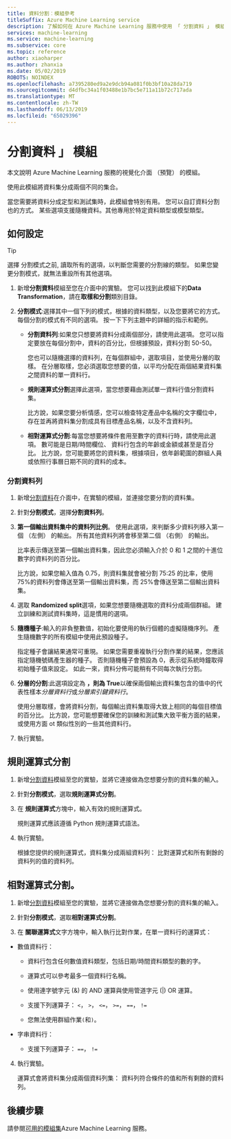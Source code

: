 ```yaml
---
title: 資料分割︰模組參考
titleSuffix: Azure Machine Learning service
description: 了解如何在 Azure Machine Learning 服務中使用 「 分割資料 」 模組，將資料集分成兩個不同的集合。
services: machine-learning
ms.service: machine-learning
ms.subservice: core
ms.topic: reference
author: xiaoharper
ms.author: zhanxia
ms.date: 05/02/2019
ROBOTS: NOINDEX
ms.openlocfilehash: a7395280ed9a2e9dcb94a081f0b3bf10a28da719
ms.sourcegitcommit: d4dfbc34a1f03488e1b7bc5e711a11b72c717ada
ms.translationtype: MT
ms.contentlocale: zh-TW
ms.lasthandoff: 06/13/2019
ms.locfileid: "65029396"
---
```

# <a name="split-data-module"></a>分割資料 」 模組

本文說明 Azure Machine Learning 服務的視覺化介面 （預覽） 的模組。

使用此模組將資料集分成兩個不同的集合。

當您需要將資料分成定型和測試集時，此模組會特別有用。 您可以自訂資料分割也的方式。 某些選項支援隨機資料。其他專用於特定資料類型或模型類型。

## <a name="how-to-configure"></a>如何設定

> [!TIP]
> 選擇 分割模式之前, 讀取所有的選項，以判斷您需要的分割線的類型。
> 如果您變更分割模式，就無法重設所有其他選項。

1. 新增**分割資料**模組至您在介面中的實驗。 您可以找到此模組下的**Data Transformation**，請在**取樣和分割**類別目錄。

2. **分割模式**:選擇其中一個下列的模式，根據的資料類型，以及您要將它的方式。 每個分割的模式有不同的選項。 按一下下列主題中的詳細的指示和範例。 

    - **分割資料列**:如果您只想要將資料分成兩個部分，請使用此選項。 您可以指定要放在每個分割中，資料的百分比，但根據預設，資料分割 50-50。

        您也可以隨機選擇的資料列，在每個群組中，選取項目，並使用分層的取樣。 在分層取樣，您必須選取您想要的值，以平均分配在兩個結果資料集之間資料的單一資料行。  

    - **規則運算式分割**選擇此選項，當您想要藉由測試單一資料行值分割資料集。

        比方說，如果您要分析情感，您可以檢查特定產品中名稱的文字欄位中，存在並再將資料集分割成具有目標產品名稱，以及不含資料列。

    - **相對運算式分割**:每當您想要將條件套用至數字的資料行時，請使用此選項。 數可能是日期/時間欄位、 資料行包含的年齡或金額或甚至是百分比。 比方說，您可能要將您的資料集，根據項目，依年齡範圍的群組人員或依照行事曆日期不同的資料的成本。

### <a name="split-rows"></a>分割資料列
1.  新增[分割資料](./split-data.md)在介面中，在實驗的模組，並連接您要分割的資料集。
  
2.  針對**分割模式**，選擇**分割資料列**。 

3.  **第一個輸出資料集中的資料列比例**。 使用此選項，來判斷多少資料列移入第一個 （左側） 的輸出。 所有其他資料列將會移至第二個 （右側） 的輸出。

    比率表示傳送至第一個輸出資料集，因此您必須輸入介於 0 和 1 之間的十進位數字的資料列的百分比。
     
     比方說，如果您輸入值為 0.75，則資料集就會被分割 75:25 的比率，使用 75%的資料列會傳送至第一個輸出資料集，而 25%會傳送至第二個輸出資料集。
  
4. 選取  **Randomized split**選項，如果您想要隨機選取的資料分成兩個群組。 建立訓練和測試資料集時，這是慣用的選項。

5.  **隨機種子**:輸入的非負整數值，初始化要使用的執行個體的虛擬隨機序列。 產生隨機數字的所有模組中使用此預設種子。 

     指定種子會讓結果通常可重現。 如果您需要重複執行分割作業的結果，您應該指定隨機號碼產生器的種子。 否則隨機種子會預設為 0，表示從系統時鐘取得初始種子值來設定。 如此一來，資料分佈可能稍有不同每次執行分割。 

6. **分層的分割**:此選項設定為 **，則為 True**以確保兩個輸出資料集包含的值中的代表性樣本*分層資料行*或*分層索引鍵資料行*。 

    使用分層取樣，會將資料分割，每個輸出資料集取得大致上相同的每個目標值的百分比。 比方說，您可能想要確保您的訓練和測試集大致平衡方面的結果，或使用方面 ot 類似性別的一些其他資料行。

7. 執行實驗。


## <a name="regular-expression-split"></a>規則運算式分割

1.  新增[分割資料](./split-data.md)模組至您的實驗，並將它連接做為您想要分割的資料集的輸入。  
  
2.  針對**分割模式**，選取**規則運算式分割**。

3. 在 **規則運算式**方塊中，輸入有效的規則運算式。 
  
   規則運算式應該遵循 Python 規則運算式語法。


4. 執行實驗。

    根據您提供的規則運算式，資料集分成兩組資料列： 比對運算式和所有剩餘的資料列的值的資料列。 

## <a name="relative-expression-split"></a>相對運算式分割。

1. 新增[分割資料](./split-data.md)模組至您的實驗，並將它連接做為您想要分割的資料集的輸入。
  
2. 針對**分割模式**，選取**相對運算式分割**。
  
3. 在 **關聯運算式**文字方塊中，輸入執行比對作業，在單一資料行的運算式：


 - 數值資料行：
    - 資料行包含任何數值資料類型，包括日期/時間資料類型的數的字。

    - 運算式可以參考最多一個資料行名稱。

    - 使用連字號字元 (&) 的 AND 運算與使用管道字元 (|) OR 運算。

    - 支援下列運算子： `<`， `>`， `<=`， `>=`， `==`， `!=`

    - 您無法使用群組作業`(`和`)`。

 - 字串資料行： 
    - 支援下列運算子： `==`， `!=`



4. 執行實驗。

    運算式會將資料集分成兩個資料列集： 資料列符合條件的值和所有剩餘的資料列。

## <a name="next-steps"></a>後續步驟

請參閱[可用的模組集](module-reference.md)Azure Machine Learning 服務。 